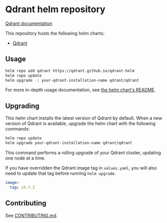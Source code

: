 # Qdrant helm repository

[Qdrant documentation](https://qdrant.tech/documentation/)

This repository hosts the following helm charts:

* [Qdrant](charts/qdrant/README.md)

## Usage

```bash
helm repo add qdrant https://qdrant.github.io/qdrant-helm
helm repo update
helm upgrade -i your-qdrant-installation-name qdrant/qdrant
```

For more in-depth usage documentation, see [the helm chart's README](charts/qdrant/README.md).

## Upgrading

This helm chart installs the latest version of Qdrant by default. When a new version of Qdrant is available, upgrade the helm chart with the following commands:

```bash
helm repo update
helm upgrade your-qdrant-installation-name qdrant/qdrant
```

This command performs a rolling upgrade of your Qdrant cluster, updating one node at a time.

If you have overridden the Qdrant image tag in `values.yaml`, you will also need to update that tag before running `helm upgrade`.

```yaml
image:
  tag: vX.Y.Z
```

## Contributing

See [CONTRIBUTING.md](./CONTRIBUTING.md).
